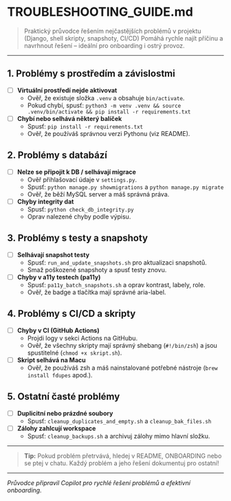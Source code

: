 # TROUBLESHOOTING_GUIDE.md

> Praktický průvodce řešením nejčastějších problémů v projektu (Django, shell skripty, snapshoty, CI/CD)
> Pomáhá rychle najít příčinu a navrhnout řešení – ideální pro onboarding i ostrý provoz.

---

## 1. Problémy s prostředím a závislostmi
- [ ] **Virtuální prostředí nejde aktivovat**
    - Ověř, že existuje složka `.venv` a obsahuje `bin/activate`.
    - Pokud chybí, spusť: `python3 -m venv .venv && source .venv/bin/activate && pip install -r requirements.txt`
- [ ] **Chybí nebo selhává některý balíček**
    - Spusť: `pip install -r requirements.txt`
    - Ověř, že používáš správnou verzi Pythonu (viz README).

## 2. Problémy s databází
- [ ] **Nelze se připojit k DB / selhávají migrace**
    - Ověř přihlašovací údaje v `settings.py`.
    - Spusť: `python manage.py showmigrations` a `python manage.py migrate`
    - Ověř, že běží MySQL server a máš správná práva.
- [ ] **Chyby integrity dat**
    - Spusť: `python check_db_integrity.py`
    - Oprav nalezené chyby podle výpisu.

## 3. Problémy s testy a snapshoty
- [ ] **Selhávají snapshot testy**
    - Spusť: `run_and_update_snapshots.sh` pro aktualizaci snapshotů.
    - Smaž poškozené snapshoty a spusť testy znovu.
- [ ] **Chyby v a11y testech (pa11y)**
    - Spusť: `pa11y_batch_snapshots.sh` a oprav kontrast, labely, role.
    - Ověř, že badge a tlačítka mají správné aria-label.

## 4. Problémy s CI/CD a skripty
- [ ] **Chyby v CI (GitHub Actions)**
    - Projdi logy v sekci Actions na GitHubu.
    - Ověř, že všechny skripty mají správný shebang (`#!/bin/zsh`) a jsou spustitelné (`chmod +x skript.sh`).
- [ ] **Skript selhává na Macu**
    - Ověř, že používáš zsh a máš nainstalované potřebné nástroje (`brew install fdupes` apod.).

## 5. Ostatní časté problémy
- [ ] **Duplicitní nebo prázdné soubory**
    - Spusť: `cleanup_duplicates_and_empty.sh` a `cleanup_bak_files.sh`
- [ ] **Zálohy zahlcují workspace**
    - Spusť: `cleanup_backups.sh` a archivuj zálohy mimo hlavní složku.

---

> **Tip:** Pokud problém přetrvává, hledej v README, ONBOARDING nebo se ptej v chatu. Každý problém a jeho řešení dokumentuj pro ostatní!

---

*Průvodce připravil Copilot pro rychlé řešení problémů a efektivní onboarding.*
